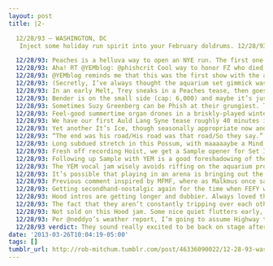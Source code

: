 ```yaml
---
layout: post
title: |2-

  12/28/93 – WASHINGTON, DC
   Inject some holiday run spirit into your February doldrums. 12/28/93, Washington, DC, Bender Arena. Eat…my…shorts.

  12/28/93: Peaches is a helluva way to open an NYE run. The first one in 558 shows, and it’s a little wobbly for the comeback.
  12/28/93: Aha! RT @YEMblog: @phishcrit Cool way to honor FZ who died a few weeks earlier
  12/28/93: @YEMblog reminds me that this was the first show with the aquarium stage set: http://www.stage2pro.com/images/Phish_aquarium_set.jpg …
  12/28/93: (Secretly, I’ve always thought the aquarium set gimmick was kind of corny. Shhhhh)
  12/28/93: In an early Melt, Trey sneaks in a Peaches tease, then goes on the attack. Brief chaos in the middle, but mostly on script.
  12/28/93: Bender is on the small side (cap: 6,000) and maybe it’s just the tape, but the sound does feel more “arena” already.
  12/28/93: Sometimes Suzy Greenberg can be Phish at their grungiest. This version is sloppy in a good way, with some wild Fish fills.
  12/28/93: Feel-good summertime organ drones in a briskly-played wintertime Ya Mar. Everything feels a little keyed up this set.
  12/28/93: We have our first Auld Lang Syne tease roughly 40 minutes into the run.
  12/28/93: Yet another It’s Ice, though seasonally appropriate now and with some good full-band abandoned-circus creepiness in the middle.
  12/28/93: “The end was his road/His road was that road/So they say.”
  12/28/93: Long subdued stretch in this Possum, with maaaaaybe a Mind Left Body tease, then full blast into Kashmir, which was soundchecked.
  12/28/93: Fresh off recording Hoist, we get a Sample opener for Set II. It does sound considerably fuller than the summer versions, fwiw.
  12/28/93: Following up Sample with YEM is a good foreshadowing of the uneasy tension between commercial and experimental to come in 94.
  12/28/93: The YEM vocal jam wisely avoids riffing on the aquarium props, though does sound a bit like the sound of SCUBA diving.
  12/28/93: It’s possible that playing in an arena is bringing out the best in Fishman — he’s hitting everything harder, adding some edge.
  12/28/93: Previous comment inspired by MFMF, where as Malkmus once said, “those snares sound like shotguns.”
  12/28/93: Getting secondhand-nostalgic again for the time when FEFY was the go-to ballad break.
  12/28/93: Hood intros are getting longer and dubbier. Always loved these mini-jams, sad that they’ve kind of disappeared.
  12/28/93: The fact that they aren’t constantly tripping over each other in those Hood intros is some amazing, subtle band communication.
  12/28/93: Not sold on this Hood jam. Some nice quiet flutters early, but then took a rather aimless path to the peak.
  12/28/93: Per @neddyo’s weather report, I’m going to assume Highway to Hell (along with It’s Ice) was a commentary on the icy conditions.
  12/28/93 verdict: They sound really excited to be back on stage after 4 months off. Translates to high energy, low improv, pleasantly raw.
date: '2013-03-26T10:04:19-05:00'
tags: []
tumblr_url: http://rob-mitchum.tumblr.com/post/46336090022/12-28-93-washington-dc-inject-some-holiday-run
---
```

